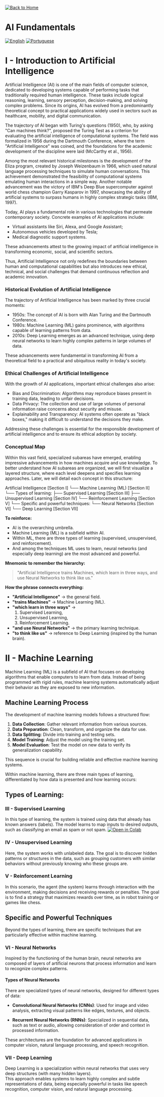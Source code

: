 [![Back to Home](https://img.shields.io/badge/Home-Home-blue)](../README.md)
# AI Fundamentals

[![English](https://img.shields.io/badge/Language-English-red)](README.md)
[![Portuguese](https://img.shields.io/badge/Language-Português-blue)](README-BR.md)

# I - Introduction to Artificial Intelligence

Artificial Intelligence (AI) is one of the main fields of computer science, dedicated to developing systems capable of performing tasks that traditionally required human intelligence. These tasks include logical reasoning, learning, sensory perception, decision-making, and solving complex problems. Since its origins, AI has evolved from a predominantly theoretical concept to practical applications widely used in sectors such as healthcare, mobility, and digital communication.

The trajectory of AI began with Turing's questions (1950), who, by asking "Can machines think?", proposed the Turing Test as a criterion for evaluating the artificial intelligence of computational systems. The field was formalized in 1956 during the Dartmouth Conference, where the term "Artificial Intelligence" was coined, and the foundations for the academic development of the discipline were laid (McCarthy et al., 1956).

Among the most relevant historical milestones is the development of the Eliza program, created by Joseph Weizenbaum in 1966, which used natural language processing techniques to simulate human conversations. This achievement demonstrated the feasibility of computational systems emulating human interactions in a simple way. Another notable advancement was the victory of IBM's Deep Blue supercomputer against world chess champion Garry Kasparov in 1997, showcasing the ability of artificial systems to surpass humans in highly complex strategic tasks (IBM, 1997).

Today, AI plays a fundamental role in various technologies that permeate contemporary society. Concrete examples of AI applications include:
- Virtual assistants like Siri, Alexa, and Google Assistant;
- Autonomous vehicles developed by Tesla;
- Medical diagnostic support systems.

These advancements attest to the growing impact of artificial intelligence in transforming economic, social, and scientific sectors.

Thus, Artificial Intelligence not only redefines the boundaries between human and computational capabilities but also introduces new ethical, technical, and social challenges that demand continuous reflection and academic innovation.

### Historical Evolution of Artificial Intelligence
The trajectory of Artificial Intelligence has been marked by three crucial moments:
- 1950s: The concept of AI is born with Alan Turing and the Dartmouth Conference.
- 1980s: Machine Learning (ML) gains prominence, with algorithms capable of learning patterns from data.
- 2010s: Deep Learning emerges as an advanced technique, using deep neural networks to learn highly complex patterns in large volumes of data.

These advancements were fundamental in transforming AI from a theoretical field to a practical and ubiquitous reality in today's society.

### Ethical Challenges of Artificial Intelligence
With the growth of AI applications, important ethical challenges also arise:
- Bias and Discrimination: Algorithms may reproduce biases present in training data, leading to unfair decisions.
- Data Privacy: The collection and use of large volumes of personal information raise concerns about security and misuse.
- Explainability and Transparency: AI systems often operate as "black boxes," making it difficult to understand the decisions they make.

Addressing these challenges is essential for the responsible development of artificial intelligence and to ensure its ethical adoption by society.

### Conceptual Map
Within this vast field, specialized subareas have emerged, enabling impressive advancements in how machines acquire and use knowledge. To better understand how AI subareas are organized, we will first visualize a layered structure, where each level deepens and specifies learning approaches. Later, we will detail each concept in this structure:


Artificial Intelligence [Section I]
   └── Machine Learning (ML) [Section II]
       └── Types of learning:
           ├── Supervised Learning [Section III]
           ├── Unsupervised Learning [Section IV]
           └── Reinforcement Learning [Section V]
   └── Specific and powerful techniques:
       └── Neural Networks [Section VI]
           └── Deep Learning [Section VII]

**To reinforce:**
- AI is the overarching umbrella.
- Machine Learning (ML) is a subfield within AI.
- Within ML, there are three types of learning (supervised, unsupervised, and reinforcement).
- And among the techniques ML uses to learn, neural networks (and especially deep learning) are the most advanced and powerful.

**Mnemonic to remember the hierarchy:**
> "Artificial Intelligence trains Machines, which learn in three ways, and use Neural Networks to think like us."

**How the phrase connects everything:**
- **"Artificial Intelligence"** → the general field.
- **"trains Machines"** → Machine Learning (ML).
- **"which learn in three ways"** → 
  1. Supervised Learning,
  2. Unsupervised Learning,
  3. Reinforcement Learning.
- **"and use Neural Networks"** → the primary learning technique.
- **"to think like us"** → reference to Deep Learning (inspired by the human brain).

# II - Machine Learning

Machine Learning (ML) is a subfield of AI that focuses on developing algorithms that enable computers to learn from data. Instead of being programmed with rigid rules, machine learning systems automatically adjust their behavior as they are exposed to new information.

## Machine Learning Process
The development of machine learning models follows a structured flow:

1. **Data Collection**: Gather relevant information from various sources.
2. **Data Preparation**: Clean, transform, and organize the data for use.
3. **Data Splitting**: Divide into training and testing sets.
4. **Model Training**: Adjust the model using the training set.
5. **Model Evaluation**: Test the model on new data to verify its generalization capability.

This sequence is crucial for building reliable and effective machine learning systems.

Within machine learning, there are three main types of learning, differentiated by how data is presented and how learning occurs:

## Types of Learning:

### III - Supervised Learning
In this type of learning, the system is trained using data that already has known answers (labels). The model learns to map inputs to desired outputs, such as classifying an email as spam or not spam.
[![Open in Colab](https://img.shields.io/badge/Open_in-Colab-blue?logo=google-colab)](https://colab.research.google.com/github/CoderPena/artificial-intelligence-portfolio/blob/main/fundamentals-of-ai/1.Iris_Supervised_Learning.ipynb)

### IV - Unsupervised Learning
Here, the system works with unlabeled data. The goal is to discover hidden patterns or structures in the data, such as grouping customers with similar behaviors without previously knowing who these groups are.

### V - Reinforcement Learning
In this scenario, the agent (the system) learns through interaction with the environment, making decisions and receiving rewards or penalties. The goal is to find a strategy that maximizes rewards over time, as in robot training or games like chess.

## Specific and Powerful Techniques

Beyond the types of learning, there are specific techniques that are particularly effective within machine learning.

### VI - Neural Networks
Inspired by the functioning of the human brain, neural networks are composed of layers of artificial neurons that process information and learn to recognize complex patterns.

#### Types of Neural Networks
There are specialized types of neural networks, designed for different types of data:

- **Convolutional Neural Networks (CNNs)**: Used for image and video analysis, extracting visual patterns like edges, textures, and objects.

- **Recurrent Neural Networks (RNNs)**:
Specialized in sequential data, such as text or audio, allowing consideration of order and context in processed information.

These architectures are the foundation for advanced applications in computer vision, natural language processing, and speech recognition.

### VII - Deep Learning
Deep Learning is a specialization within neural networks that uses very deep structures (with many hidden layers).  
This approach enables systems to learn highly complex and subtle representations of data, being especially powerful in tasks like speech recognition, computer vision, and natural language processing.


